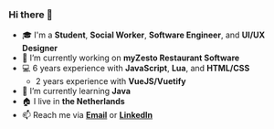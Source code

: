 ### Hi there 👋

- 🎓 I'm a **Student**, **Social Worker**, **Software Engineer**, and **UI/UX Designer**
- 🔭 I’m currently working on **myZesto Restaurant Software**
- 💻 6 years experience with **JavaScript**, **Lua**, and **HTML/CSS**
  - 2 years experience with **VueJS/Vuetify**
- 🌱 I’m currently learning **Java**
- 🏠 I live in **the Netherlands**
- 📫 Reach me via **[Email](mailto:antony@antony.app)** or **[LinkedIn](https://www.linkedin.com/in/AntonyElfferich/)**
